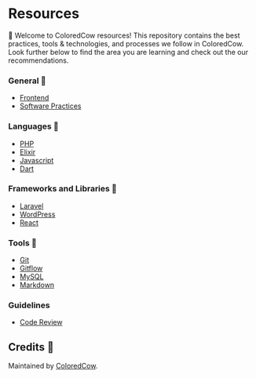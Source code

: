 # Resources

:wave: Welcome to ColoredCow resources! This repository contains the best
practices, tools & technologies, and processes we follow in ColoredCow. Look
further below to find the area you are learning and check out the our
recommendations.

### General :star2:

- [Frontend](frontend/)
- [Software Practices](software-practices/)

### Languages :ice_cream:

- [PHP](php/)
- [Elixir](elixir/)
- [Javascript](javascript/)
- [Dart](dart/)

### Frameworks and Libraries :rocket:

- [Laravel](laravel/)
- [WordPress](wordpress/)
- [React](react/)

### Tools :nut_and_bolt:

- [Git](git/)
- [Gitflow](git/gitflow/)
- [MySQL](mysql/)
- [Markdown](git/MARKDOWN.md)

### Guidelines

- [Code Review](guidelines/code-review#guidelines-for-conducting-code-review)

## Credits :raised_hands:

Maintained by [ColoredCow](https://coloredcow.com).
